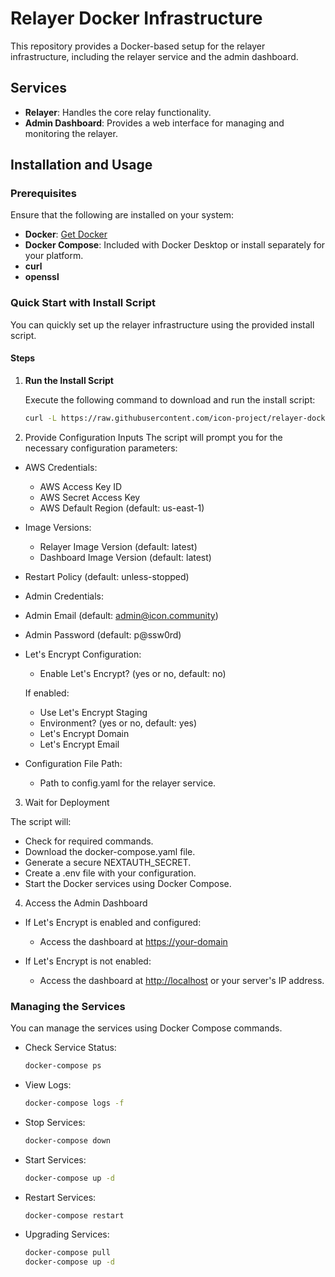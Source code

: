# Relayer Docker Infrastructure

This repository provides a Docker-based setup for the relayer infrastructure, including the relayer service and the admin dashboard.

## Services

- **Relayer**: Handles the core relay functionality.
- **Admin Dashboard**: Provides a web interface for managing and monitoring the relayer.

## Installation and Usage

### Prerequisites

Ensure that the following are installed on your system:

- **Docker**: [Get Docker](https://docs.docker.com/get-docker/)
- **Docker Compose**: Included with Docker Desktop or install separately for your platform.
- **curl**
- **openssl**

### Quick Start with Install Script

You can quickly set up the relayer infrastructure using the provided install script.

#### Steps

1. **Run the Install Script**

   Execute the following command to download and run the install script:

   ```bash
   curl -L https://raw.githubusercontent.com/icon-project/relayer-docker/main/install.sh | bash

2. Provide Configuration Inputs
    The script will prompt you for the necessary configuration parameters:

- AWS Credentials:
  - AWS Access Key ID
  - AWS Secret Access Key
  - AWS Default Region (default: us-east-1)

- Image Versions:
  - Relayer Image Version (default: latest)
  - Dashboard Image Version (default: latest)

- Restart Policy (default: unless-stopped)

- Admin Credentials:

- Admin Email (default: <admin@icon.community>)
- Admin Password (default: p@ssw0rd)

- Let's Encrypt Configuration:
  - Enable Let's Encrypt? (yes or no, default: no)

  If enabled:
  - Use Let's Encrypt Staging
  - Environment? (yes or no, default: yes)
  - Let's Encrypt Domain
  - Let's Encrypt Email

- Configuration File Path:
  - Path to config.yaml for the relayer service.

3. Wait for Deployment

  The script will:

- Check for required commands.
- Download the docker-compose.yaml file.
- Generate a secure NEXTAUTH_SECRET.
- Create a .env file with your configuration.
- Start the Docker services using Docker Compose.

4. Access the Admin Dashboard

- If Let's Encrypt is enabled and configured:

  - Access the dashboard at <https://your-domain>

- If Let's Encrypt is not enabled:
  - Access the dashboard at <http://localhost> or your server's IP address.

### Managing the Services

You can manage the services using Docker Compose commands.

- Check Service Status:

  ```bash
  docker-compose ps
  ```

- View Logs:

  ```bash
  docker-compose logs -f
  ```

- Stop Services:

  ```bash
  docker-compose down
  ```

- Start Services:

  ```bash
  docker-compose up -d
  ```

- Restart Services:

  ```bash
  docker-compose restart
  ```

- Upgrading Services:

  ```bash
  docker-compose pull
  docker-compose up -d
  ```

